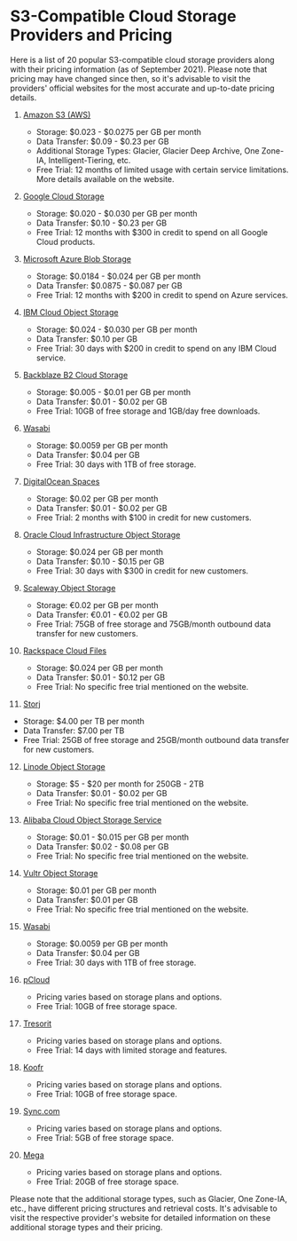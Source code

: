 # S3-Compatible Cloud Storage Providers and Pricing

Here is a list of 20 popular S3-compatible cloud storage providers along with their pricing information (as of September 2021). Please note that pricing may have changed since then, so it's advisable to visit the providers' official websites for the most accurate and up-to-date pricing details.

1. [Amazon S3 (AWS)](https://aws.amazon.com/s3)
   - Storage: $0.023 - $0.0275 per GB per month
   - Data Transfer: $0.09 - $0.23 per GB
   - Additional Storage Types: Glacier, Glacier Deep Archive, One Zone-IA, Intelligent-Tiering, etc.
   - Free Trial: 12 months of limited usage with certain service limitations. More details available on the website.

2. [Google Cloud Storage](https://cloud.google.com/storage)
   - Storage: $0.020 - $0.030 per GB per month
   - Data Transfer: $0.10 - $0.23 per GB
   - Free Trial: 12 months with $300 in credit to spend on all Google Cloud products.

3. [Microsoft Azure Blob Storage](https://azure.microsoft.com/en-us/services/storage/blobs)
   - Storage: $0.0184 - $0.024 per GB per month
   - Data Transfer: $0.0875 - $0.087 per GB
   - Free Trial: 12 months with $200 in credit to spend on Azure services.

4. [IBM Cloud Object Storage](https://www.ibm.com/cloud/object-storage)
   - Storage: $0.024 - $0.030 per GB per month
   - Data Transfer: $0.10 per GB
   - Free Trial: 30 days with $200 in credit to spend on any IBM Cloud service.

5. [Backblaze B2 Cloud Storage](https://www.backblaze.com/b2/cloud-storage.html)
   - Storage: $0.005 - $0.01 per GB per month
   - Data Transfer: $0.01 - $0.02 per GB
   - Free Trial: 10GB of free storage and 1GB/day free downloads.

6. [Wasabi](https://wasabi.com)
   - Storage: $0.0059 per GB per month
   - Data Transfer: $0.04 per GB
   - Free Trial: 30 days with 1TB of free storage.

7. [DigitalOcean Spaces](https://www.digitalocean.com/products/spaces)
   - Storage: $0.02 per GB per month
   - Data Transfer: $0.01 - $0.02 per GB
   - Free Trial: 2 months with $100 in credit for new customers.

8. [Oracle Cloud Infrastructure Object Storage](https://cloud.oracle.com/object-storage)
   - Storage: $0.024 per GB per month
   - Data Transfer: $0.10 - $0.15 per GB
   - Free Trial: 30 days with $300 in credit for new customers.

9. [Scaleway Object Storage](https://www.scaleway.com/en/object-storage)
   - Storage: €0.02 per GB per month
   - Data Transfer: €0.01 - €0.02 per GB
   - Free Trial: 75GB of free storage and 75GB/month outbound data transfer for new customers.

10. [Rackspace Cloud Files](https://www.rackspace.com/cloud/files)
    - Storage: $0.024 per GB per month
    - Data Transfer: $0.01 - $0.12 per GB
    - Free Trial: No specific free trial mentioned on the website.

11. [Storj](https://www.storj.io/)
   - Storage: $4.00 per TB per month
   - Data Transfer: $7.00 per TB
   - Free Trial: 25GB of free storage and 25GB/month outbound data transfer for new customers.

12. [Linode Object Storage](https://www.linode.com/products/object-storage)
    - Storage: $5 - $20 per month for 250GB - 2TB
    - Data Transfer: $0.01 - $0.02 per GB
    - Free Trial: No specific free trial mentioned on the website.

13. [Alibaba Cloud Object Storage Service](https://www.alibabacloud.com/product/oss)
    - Storage: $0.01 - $0.015 per GB per month
    - Data Transfer: $0.02 - $0.08 per GB
    - Free Trial: No specific free trial mentioned on the website.

14. [Vultr Object Storage](https://www.vultr.com/products/object-storage)
    - Storage: $0.01 per GB per month
    - Data Transfer: $0.01 per GB
    - Free Trial: No specific free trial mentioned on the website.

15. [Wasabi](https://wasabi.com)
    - Storage: $0.0059 per GB per month
    - Data Transfer: $0.04 per GB
    - Free Trial: 30 days with 1TB of free storage.

16. [pCloud](https://www.pcloud.com/cloud-storage)
    - Pricing varies based on storage plans and options.
    - Free Trial: 10GB of free storage space.

17. [Tresorit](https://tresorit.com/business/cloud-storage)
    - Pricing varies based on storage plans and options.
    - Free Trial: 14 days with limited storage and features.

18. [Koofr](https://koofr.eu)
    - Pricing varies based on storage plans and options.
    - Free Trial: 10GB of free storage space.

19. [Sync.com](https://www.sync.com)
    - Pricing varies based on storage plans and options.
    - Free Trial: 5GB of free storage space.

20. [Mega](https://mega.nz)
    - Pricing varies based on storage plans and options.
    - Free Trial: 20GB of free storage space.

Please note that the additional storage types, such as Glacier, One Zone-IA, etc., have different pricing structures and retrieval costs. It's advisable to visit the respective provider's website for detailed information on these additional storage types and their pricing.
